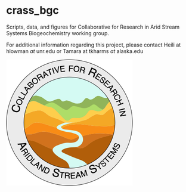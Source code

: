 # crass_bgc
Scripts, data, and figures for Collaborative for Research in Arid Stream Systems Biogeochemistry working group.

For additional information regarding this project, please contact Heili at hlowman _at_ unr.edu or Tamara at tkharms _at_ alaska.edu

![graphical abstract](figures/CRASS_logo.png) 
